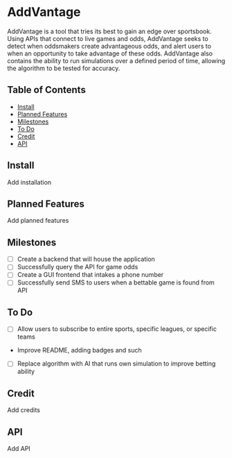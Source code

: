 # AddVantage

AddVantage is a tool that tries its best to gain an edge over sportsbook. Using APIs that connect to live games and odds, AddVantage seeks to detect when oddsmakers create advantageous odds, and alert users to when an opportunity to take advantage of these odds. AddVantage also contains the ability to run simulations over a defined period of time, allowing the algorithm to be tested for accuracy.

## Table of Contents

- [Install](#install)
- [Planned Features](#planned-features)
- [Milestones](#milestones)
- [To Do](#to-do)
- [Credit](#credit)
- [API](#api)

## Install

Add installation

## Planned Features

Add planned features

## Milestones

- [ ] Create a backend that will house the application
- [ ] Successfully query the API for game odds
- [ ] Create a GUI frontend that intakes a phone number
- [ ] Successfully send SMS to users when a bettable game is found from API

## To Do

- [ ] Allow users to subscribe to entire sports, specific leagues, or specific teams
- Improve README, adding badges and such
- [ ] Replace algorithm with AI that runs own simulation to improve betting ability

## Credit

Add credits

## API

Add API
